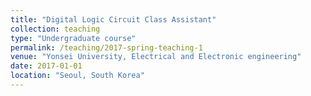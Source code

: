 ```yaml
---
title: "Digital Logic Circuit Class Assistant"
collection: teaching
type: "Undergraduate course"
permalink: /teaching/2017-spring-teaching-1
venue: "Yonsei University, Electrical and Electronic engineering"
date: 2017-01-01
location: "Seoul, South Korea"
---
```


<!-- **Digital Logic Circuit Class Assistant** -->


